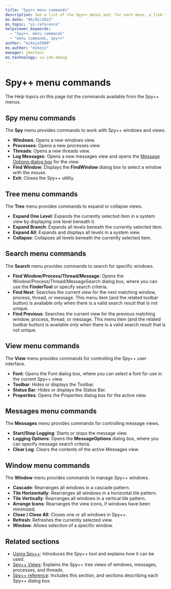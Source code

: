 ```yaml
---
title: "Spy++ menu commands"
description: See a list of the Spy++ menus and, for each menu, a link to further information.
ms.date: "06/02/2022"
ms.topic: "ui-reference"
helpviewer_keywords:
  - "Spy++, menu commands"
  - "menu commands, Spy++"
author: "mikejo5000"
ms.author: "mikejo"
manager: jmartens
ms.technology: vs-ide-debug
---
```

# Spy++ menu commands


The Help topics on this page list the commands available from the Spy++ menus.

## Spy menu commands

The **Spy** menu provides commands to work with Spy++ windows and views.

- **Windows**: Opens a new windows view.
- **Processes**: Opens a new processes view.
- **Threads**: Opens a new threads view.
- **Log Messages**: Opens a new messages view and opens the [Message Options dialog box](message-options-dialog-box.md) for the view.
- **Find Window**: Displays the **FindWindow** dialog box to select a window with the mouse.
- **Exit**: Closes the Spy++ utility.

## Tree menu commands

The **Tree** menu provides commands to expand or collapse views.

- **Expand One Level**: Expands the currently selected item in a system view by displaying one level beneath it.
- **Expand Branch**: Expands all levels beneath the currently selected item.
- **Expand All**: Expands and displays all levels in a system view.
- **Collapse**: Collapses all levels beneath the currently selected item.

## Search menu commands

The **Search** menu provides commands to search for specific windows.

- **Find Window/Process/Thread/Message**: Opens the Window/Process/Thread/MessageSearch dialog box, where you can use the **FinderTool** or specify search criteria.
- **Find Next**: Searches the current view for the next matching window, process, thread, or message. This menu item (and the related toolbar button) is available only when there is a valid search result that is not unique.
- **Find Previous**: Searches the current view for the previous matching window, process, thread, or message. This menu item (and the related toolbar button) is available only when there is a valid search result that is not unique.

## View menu commands

The **View** menu provides commands for controlling the Spy++ user interface.

- **Font**: Opens the Font dialog box, where you can select a font for use in the current Spy++ view.
- **Toolbar**: Hides or displays the Toolbar.
- **Status Bar**: Hides or displays the Status Bar.
- **Properties**: Opens the Properties dialog box for the active view.

## Messages menu commands

The **Messages** menu provides commands for controlling message views.

- **Start/Stop Logging**: Starts or stops the message view.
- **Logging Options**: Opens the **MessageOptions** dialog box, where you can specify message search criteria.
- **Clear Log**: Clears the contents of the active Messages view.

## Window menu commands

The **Window** menu provides commands to manage Spy++ windows.

- **Cascade**: Rearranges all windows in a cascade pattern.
- **Tile Horizontally**: Rearranges all windows in a horizontal tile pattern.
- **Tile Vertically**: Rearranges all windows in a vertical tile pattern.
- **Arrange Icons**: Rearranges the view icons, if windows have been minimized.
- **Close / Close All**: Closes one or all windows in Spy++.
- **Refresh**: Refreshes the currently selected view.
- **Window**: Allows selection of a specific window.

## Related sections

- [Using Spy++](using-spy-increment.md): Introduces the Spy++ tool and explains how it can be used.
- [Spy++ Views](spy-increment-views.md): Explains the Spy++ tree views of windows, messages, processes, and threads.
- [Spy++ reference](spy-increment-reference.md): Includes this section, and sections describing each Spy++ dialog box.